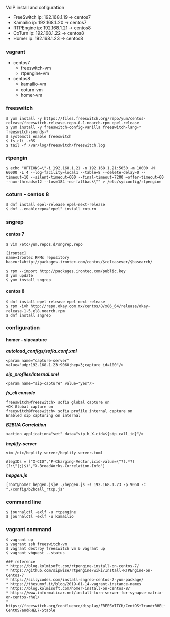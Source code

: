 VoIP install and cofiguration
* FreeSwitch ip: 192.168.1.19 -> centos7
* Kamailio ip: 192.168.1.20 -> centos7
* RTPEngine ip: 192.168.1.21 -> centos8
* CoTurn ip: 192.168.1.22 -> centos8
* Homer ip: 192.168.1.23 -> centos8

### vagrant
- centos7
  - freeswitch-vm
  - rtpengine-vm
- centos8
  - kamailio-vm
  - coturn-vm
  - homer-vm

### freeswitch

```
$ yum install -y https://files.freeswitch.org/repo/yum/centos-release/freeswitch-release-repo-0-1.noarch.rpm epel-release
$ yum install -y freeswitch-config-vanilla freeswitch-lang-* freeswitch-sounds-*
$ systemctl enable freeswitch
$ fs_cli -rRS
$ tail -f /var/log/freeswitch/freeswitch.log
```


### rtpengin
```
$ echo "OPTIONS=\"-i 192.168.1.21 -n 192.168.1.21:5050 -m 10000 -M 60000 -L 4 --log-facility=local1 --table=8 --delete-delay=0 --timeout=10 --silent-timeout=600 --final-timeout=7200 –offer-timeout=60 --num-threads=12 --tos=184 –no-fallback\"" > /etc/sysconfig/rtpengine
```

### coturn - centos 8
```
$ dnf install epel-release epel-next-release
$ dnf --enablerepo="epel" install coturn
```
### sngrep

#### centos 7
```
$ vim /etc/yum.repos.d/sngrep.repo

[irontec]
name=Irontec RPMs repository
baseurl=http://packages.irontec.com/centos/$releasever/$basearch/

$ rpm --import http://packages.irontec.com/public.key
$ yum update
$ yum install sngrep
```

#### centos 8
```
$ dnf install epel-release epel-next-release
$ rpm -ivh http://repo.okay.com.mx/centos/8/x86_64/release/okay-release-1-5.el8.noarch.rpm
$ dnf install sngrep
```

### configuration

#### homer - sipcapture

***autoload_configs/sofia.conf.xml***
```
<param name="capture-server" value="udp:192.168.1.23:9060;hep=3;capture_id=100"/>
```

***sip_profiles/internal.xml***
```
<param name="sip-capture" value="yes"/>
```

***fs_cli console***
```
freeswitch@freeswitch> sofia global capture on
+OK Global capture on
freeswitch@freeswitch> sofia profile internal capture on
Enabled sip capturing on internal
```

***B2BUA Correlation***
```
<action application="set" data="sip_h_X-cid=${sip_call_id}"/>
```

***heplify-server***
```
vim /etc/heplify-server/heplify-server.toml

AlegIDs = ["X-CID","P-Charging-Vector,icid-value=\"?(.*?)(?:\"|;|$)","X-BroadWorks-Correlation-Info"]
```

***hepgen.js***
```
[root@homer hepgen.js]# ./hepgen.js -s 192.168.1.23 -p 9060 -c "./config/b2bcall_rtcp.js"
```


### command line
```
$ journalctl -exlf -u rtpengine
$ journalctl -exlf -u kamailio

```

### vagrant command
```
$ vagrant up
$ vagrant ssh freeswitch-vm
$ vagrant destroy freeswitch vm & vagrant up
$ vagrant vbguest --status

### reference
* https://blog.kolmisoft.com/rtpengine-install-on-centos-7/
* https://github.com/sipwise/rtpengine/wiki/Install-RTPEngine-on-Centos-7 
* https://sillycodes.com/install-sngrep-centos-7-yum-package/
* https://thesumof.it/blog/2019-01-14-vagrant-instance-names 
* https://blog.kolmisoft.com/homer-install-on-centos-8/
* https://www.informaticar.net/install-turn-server-for-synapse-matrix-on-centos-rhel/
* https://freeswitch.org/confluence/display/FREESWITCH/CentOS+7+and+RHEL+7#CentOS7andRHEL7-CentOS7andRHEL7-Stable